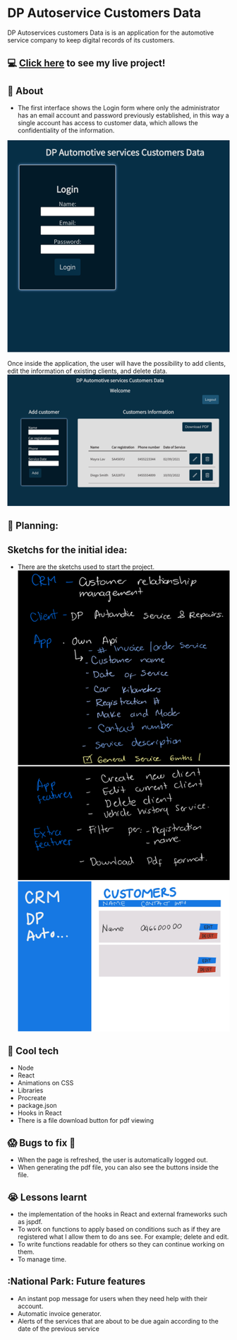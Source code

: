 # DP Autoservice Customers Data
DP Autoservices customers Data is is an application for the automotive service company to keep digital records of its customers.

## :computer: [Click here](DPcustomersData.surge.sh) to see my live project!

## :speech_balloon: About
- The first interface shows the Login form where only the administrator has an email account and password previously established, in this way a single account has access to customer data, which allows the confidentiality of the information.

![](public/images/login.png)

Once inside the application, the user will have the possibility to add clients, edit the information of existing clients, and delete data.
![](public/images/logged.png)

## :memo: Planning:
## Sketchs for the initial idea:
- There are the sketchs used to start the project.
![](public/images/IMG_0151.jpg)
![](public/images/IMG_0152.jpg)
![](public/images/IMG_0153.jpg)

## :rocket: Cool tech
- Node
- React
- Animations on CSS
- Libraries
- Procreate
- package.json
- Hooks in React
- There is a file download button for pdf viewing

## :scream: Bugs to fix :poop:
- When the page is refreshed, the user is automatically logged out.
- When generating the pdf file, you can also see the buttons inside the file.

## :sob: Lessons learnt
- the implementation of the hooks in React and external frameworks such as jspdf.
- To work on functions to apply based on conditions such as if they are registered what I allow them to do ans see. For example; delete and edit.
- To write functions readable for others so they can continue working on them.
- To manage time.


## :National Park: Future features
- An instant pop message for users when they need help with their account.
- Automatic invoice generator.
- Alerts of the services that are about to be due again according to the date of the previous service

